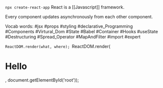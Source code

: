 `npx create-react-app`
React is a [[Javascript]] framework.

Every component updates asynchronously from each other component.

Vocab words:
#jsx #props #styling #declarative_Programming #Components #Virtural_Dom #State #Babel #Container #Hooks #useState #Destructuring #Spread_Operator #MapAndFilter #import #expert

`ReactDOM.render(what, where);
`ReactDOM.render(<h1>Hello</h1>, document.getElementById('root'));





